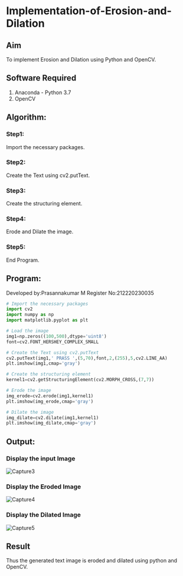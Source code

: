 # Implementation-of-Erosion-and-Dilation
## Aim
To implement Erosion and Dilation using Python and OpenCV.
## Software Required
1. Anaconda - Python 3.7
2. OpenCV
## Algorithm:
### Step1:

Import the necessary packages.

### Step2:

Create the Text using cv2.putText.

### Step3:

Create the structuring element.

### Step4:

Erode and Dilate the image.

### Step5:

End Program.

 
## Program:
Developed by:Prasannakumar M
Register No:212220230035
``` Python
# Import the necessary packages
import cv2
import numpy as np
import matplotlib.pyplot as plt

# Load the image
img1=np.zeros((100,500),dtype='uint8')
font=cv2.FONT_HERSHEY_COMPLEX_SMALL

# Create the Text using cv2.putText
cv2.putText(img1,' PRASS ',(5,70),font,2,(255),5,cv2.LINE_AA)
plt.imshow(img1,cmap='gray')

# Create the structuring element
kernel1=cv2.getStructuringElement(cv2.MORPH_CROSS,(7,7))

# Erode the image
img_erode=cv2.erode(img1,kernel1)
plt.imshow(img_erode,cmap='gray')

# Dilate the image
img_dilate=cv2.dilate(img1,kernel1)
plt.imshow(img_dilate,cmap='gray')

```
## Output:

### Display the input Image
![Capture3](https://user-images.githubusercontent.com/75235090/169681714-f13430f5-4665-410e-a940-2d28a049976d.PNG)

### Display the Eroded Image

![Capture4](https://user-images.githubusercontent.com/75235090/169681717-3ca1857d-a9f4-4139-9796-63543dd7f3ce.PNG)

### Display the Dilated Image
![Capture5](https://user-images.githubusercontent.com/75235090/169681724-861d2bf8-c081-448d-91a7-c301c07a4795.PNG)


## Result
Thus the generated text image is eroded and dilated using python and OpenCV.
